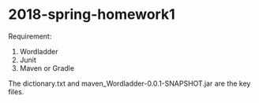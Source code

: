 # 2018-spring-homework1
Requirement:
1. Wordladder
2. Junit
3. Maven or Gradle

The dictionary.txt and maven_Wordladder-0.0.1-SNAPSHOT.jar are the key files.

